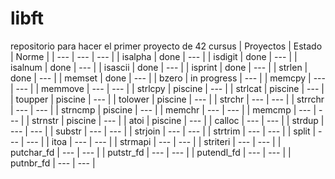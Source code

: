 # libft
repositorio para hacer el primer proyecto de 42 cursus
| Proyectos | Estado | Norme |
| ---       | ---    | --- |
| isalpha | done | --- |
| isdigit | done | --- |
| isalnum | done | --- |
| isascii | done | --- |
| isprint | done | --- |
| strlen | done | --- |
| memset | done | --- |
| bzero | in progress | --- |
| memcpy | --- | --- |
| memmove | --- | --- |
| strlcpy | piscine | --- |
| strlcat | piscine | --- |
| toupper | piscine | --- |
| tolower | piscine | --- |
| strchr | --- | --- |
| strrchr | --- | --- |
| strncmp | piscine | --- |
| memchr | --- | --- |
| memcmp | --- | --- |
| strnstr | piscine | --- |
| atoi | piscine | --- |
| calloc | --- | --- |
| strdup | --- | --- |
| substr | --- | --- |
| strjoin | --- | --- |
| strtrim | --- | --- |
| split | --- | --- |
| itoa | --- | --- |
| strmapi | --- | --- |
| striteri | --- | --- |
| putchar_fd | --- | --- |
| putstr_fd | --- | --- |
| putendl_fd | --- | --- |
| putnbr_fd | --- | --- |
